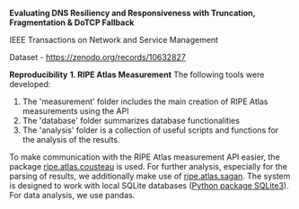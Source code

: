 **Evaluating DNS Resiliency and Responsiveness with Truncation, Fragmentation & DoTCP Fallback**

IEEE Transactions on Network and Service Management

Dataset - https://zenodo.org/records/10632827

**Reproducibility**
**1. RIPE Atlas Measurement**
The following tools were developed:

1. The 'measurement' folder includes the main creation of RIPE Atlas measurements using the API
2. The 'database' folder summarizes database functionalities
3. The 'analysis' folder is a collection of useful scripts and functions for the analysis of the results.

To make communication with the RIPE Atlas measurement API easier, the package [ripe.atlas.cousteau](https://github.com/RIPE-NCC/ripe-atlas-cousteau) is used. For further analysis, especially for the parsing of results, we additionally make use of [ripe.atlas.sagan](https://github.com/RIPE-NCC/ripe-atlas-sagan). The system is designed to work with local SQLite databases ([Python package SQLite3](https://docs.python.org/3/library/sqlite3.html)). For data analysis, we use pandas.



